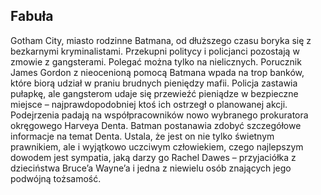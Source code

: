 ## Fabuła
Gotham City, miasto rodzinne Batmana, od dłuższego czasu boryka się z bezkarnymi kryminalistami. Przekupni politycy i policjanci pozostają w zmowie z gangsterami. Polegać można tylko na nielicznych. Porucznik James Gordon z nieocenioną pomocą Batmana wpada na trop banków, które biorą udział w praniu brudnych pieniędzy mafii. Policja zastawia pułapkę, ale gangsterom udaje się przewieźć pieniądze w bezpieczne miejsce – najprawdopodobniej ktoś ich ostrzegł o planowanej akcji. Podejrzenia padają na współpracowników nowo wybranego prokuratora okręgowego Harveya Denta.
Batman postanawia zdobyć szczegółowe informacje na temat Denta. Ustala, że jest on nie tylko świetnym prawnikiem, ale i wyjątkowo uczciwym człowiekiem, czego najlepszym dowodem jest sympatia, jaką darzy go Rachel Dawes – przyjaciółka z dzieciństwa Bruce’a Wayne’a i jedna z niewielu osób znających jego podwójną tożsamość.

